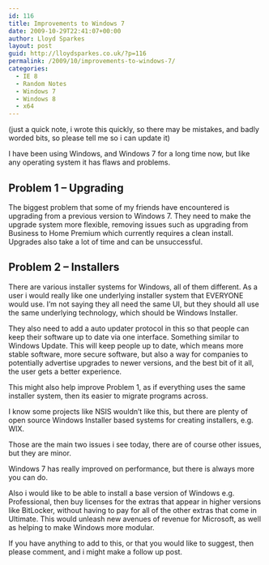 ```yaml
---
id: 116
title: Improvements to Windows 7
date: 2009-10-29T22:41:07+00:00
author: Lloyd Sparkes
layout: post
guid: http://lloydsparkes.co.uk/?p=116
permalink: /2009/10/improvements-to-windows-7/
categories:
  - IE 8
  - Random Notes
  - Windows 7
  - Windows 8
  - x64
---
```

(just a quick note, i wrote this quickly, so there may be mistakes, and badly worded bits, so please tell me so i can update it)

I have been using Windows, and Windows 7 for a long time now, but like any operating system it has flaws and problems.

## Problem 1 &#8211; Upgrading

The biggest problem that some of my friends have encountered is upgrading from a previous version to Windows 7. They need to make the upgrade system more flexible, removing issues such as upgrading from Business to Home Premium which currently requires a clean install. Upgrades also take a lot of time and can be unsuccessful.

## Problem 2 – Installers

There are various installer systems for Windows, all of them different. As a user i would really like one underlying installer system that EVERYONE would use. I’m not saying they all need the same UI, but they should all use the same underlying technology, which should be Windows Installer. 

They also need to add a auto updater protocol in this so that people can keep their software up to date via one interface. Something similar to Windows Update. This will keep people up to date, which means more stable software, more secure software, but also a way for companies to potentially advertise upgrades to newer versions, and the best bit of it all, the user gets a better experience. 

This might also help improve Problem 1, as if everything uses the same installer system, then its easier to migrate programs across.

I know some projects like NSIS wouldn&#8217;t like this, but there are plenty of open source Windows Installer based systems for creating installers, e.g. WIX.

Those are the main two issues i see today, there are of course other issues, but they are minor.

Windows 7 has really improved on performance, but there is always more you can do.

Also i would like to be able to install a base version of Windows e.g. Professional, then buy licenses for the extras that appear in higher versions like BitLocker, without having to pay for all of the other extras that come in Ultimate. This would unleash new avenues of revenue for Microsoft, as well as helping to make Windows more modular.

If you have anything to add to this, or that you would like to suggest, then please comment, and i might make a follow up post.